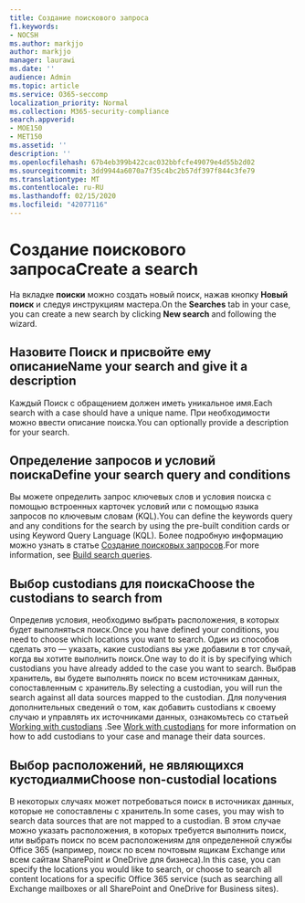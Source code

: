 ```yaml
---
title: Создание поискового запроса
f1.keywords:
- NOCSH
ms.author: markjjo
author: markjjo
manager: laurawi
ms.date: ''
audience: Admin
ms.topic: article
ms.service: O365-seccomp
localization_priority: Normal
ms.collection: M365-security-compliance
search.appverid:
- MOE150
- MET150
ms.assetid: ''
description: ''
ms.openlocfilehash: 67b4eb399b422cac032bbfcfe49079e4d55b2d02
ms.sourcegitcommit: 3dd9944a6070a7f35c4bc2b57df397f844c3fe79
ms.translationtype: MT
ms.contentlocale: ru-RU
ms.lasthandoff: 02/15/2020
ms.locfileid: "42077116"
---
```

# <a name="create-a-search"></a><span data-ttu-id="b2a58-102">Создание поискового запроса</span><span class="sxs-lookup"><span data-stu-id="b2a58-102">Create a search</span></span>

<span data-ttu-id="b2a58-103">На вкладке **поиски** можно создать новый поиск, нажав кнопку **Новый поиск** и следуя инструкциям мастера.</span><span class="sxs-lookup"><span data-stu-id="b2a58-103">On the **Searches** tab in your case, you can create a new search by clicking **New search** and following the wizard.</span></span>

## <a name="name-your-search-and-give-it-a-description"></a><span data-ttu-id="b2a58-104">Назовите Поиск и присвойте ему описание</span><span class="sxs-lookup"><span data-stu-id="b2a58-104">Name your search and give it a description</span></span>

<span data-ttu-id="b2a58-105">Каждый Поиск с обращением должен иметь уникальное имя.</span><span class="sxs-lookup"><span data-stu-id="b2a58-105">Each search with a case should have a unique name.</span></span> <span data-ttu-id="b2a58-106">При необходимости можно ввести описание поиска.</span><span class="sxs-lookup"><span data-stu-id="b2a58-106">You can optionally provide a description for your search.</span></span> 

## <a name="define-your-search-query-and-conditions"></a><span data-ttu-id="b2a58-107">Определение запросов и условий поиска</span><span class="sxs-lookup"><span data-stu-id="b2a58-107">Define your search query and conditions</span></span>

<span data-ttu-id="b2a58-108">Вы можете определить запрос ключевых слов и условия поиска с помощью встроенных карточек условий или с помощью языка запросов по ключевым словам (KQL).</span><span class="sxs-lookup"><span data-stu-id="b2a58-108">You can define the keywords query and any conditions for the search by using the pre-built condition cards or using Keyword Query Language (KQL).</span></span> <span data-ttu-id="b2a58-109">Более подробную информацию можно узнать в статье [Создание поисковых запросов](building-search-queries.md).</span><span class="sxs-lookup"><span data-stu-id="b2a58-109">For more information, see [Build search queries](building-search-queries.md).</span></span>

## <a name="choose-the-custodians-to-search-from"></a><span data-ttu-id="b2a58-110">Выбор custodians для поиска</span><span class="sxs-lookup"><span data-stu-id="b2a58-110">Choose the custodians to search from</span></span>

<span data-ttu-id="b2a58-111">Определив условия, необходимо выбрать расположения, в которых будет выполняться поиск.</span><span class="sxs-lookup"><span data-stu-id="b2a58-111">Once you have defined your conditions, you need to choose which locations you want to search.</span></span> <span data-ttu-id="b2a58-112">Один из способов сделать это — указать, какие custodians вы уже добавили в тот случай, когда вы хотите выполнить поиск.</span><span class="sxs-lookup"><span data-stu-id="b2a58-112">One way to do it is by specifying which custodians you have already added to the case you want to search.</span></span> <span data-ttu-id="b2a58-113">Выбрав хранитель, вы будете выполнять поиск по всем источникам данных, сопоставленным с хранитель.</span><span class="sxs-lookup"><span data-stu-id="b2a58-113">By selecting a custodian, you will run the search against all data sources mapped to the custodian.</span></span> <span data-ttu-id="b2a58-114">Для получения дополнительных сведений о том, как добавить custodians к своему случаю и управлять их источниками данных, ознакомьтесь со статьей [Working with custodians](managing-custodians.md) .</span><span class="sxs-lookup"><span data-stu-id="b2a58-114">See [Work with custodians](managing-custodians.md) for more information on how to add custodians to your case and manage their data sources.</span></span>

## <a name="choose-non-custodial-locations"></a><span data-ttu-id="b2a58-115">Выбор расположений, не являющихся кустодиалми</span><span class="sxs-lookup"><span data-stu-id="b2a58-115">Choose non-custodial locations</span></span>

<span data-ttu-id="b2a58-116">В некоторых случаях может потребоваться поиск в источниках данных, которые не сопоставлены с хранитель.</span><span class="sxs-lookup"><span data-stu-id="b2a58-116">In some cases, you may wish to search data sources that are not mapped to a custodian.</span></span> <span data-ttu-id="b2a58-117">В этом случае можно указать расположения, в которых требуется выполнить поиск, или выбрать поиск по всем расположениям для определенной службы Office 365 (например, поиск по всем почтовым ящикам Exchange или всем сайтам SharePoint и OneDrive для бизнеса).</span><span class="sxs-lookup"><span data-stu-id="b2a58-117">In this case, you can specify the locations you would like to search, or choose to search all content locations for a specific Office 365 service (such as searching all Exchange mailboxes or all SharePoint and OneDrive for Business sites).</span></span>
